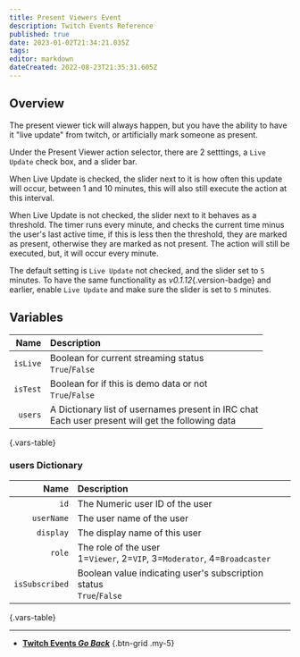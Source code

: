 ```yaml
---
title: Present Viewers Event
description: Twitch Events Reference
published: true
date: 2023-01-02T21:34:21.035Z
tags: 
editor: markdown
dateCreated: 2022-08-23T21:35:31.605Z
---
```


## Overview
The present viewer tick will always happen, but you have the ability to have it "live update" from twitch, or artificially mark someone as present.

Under the Present Viewer action selector, there are 2 setttings, a `Live Update` check box, and a slider bar.

When Live Update is checked, the slider next to it is how often this update will occur, between 1 and 10 minutes, this will also still execute the action at this interval.

When Live Update is not checked, the slider next to it behaves as a threshold. The timer runs every minute, and checks the current time minus the user's last active time, if this is less then the threshold, they are marked as present, otherwise they are marked as not present.  The action will still be executed, but, it will occur every minute.

The default setting is `Live Update` not checked, and the slider set to `5` minutes.  To have the same functionality as *v0.1.12*{.version-badge} and earlier, enable `Live Update` and make sure the slider is set to `5` minutes.

## Variables
Name | Description
----:|:------------
`isLive` | Boolean for current streaming status <br> `True`/`False` 
`isTest` | Boolean for if this is demo data or not <br> `True`/`False` 
`users` | A Dictionary list of usernames present in IRC chat <br> Each user present will get the following data
{.vars-table}

### users Dictionary
Name | Description
----:|:------------
`id` | The Numeric user ID of the user
`userName` | The user name of the user
`display` | The display name of this user
`role` | The role of the user <br> 1=`Viewer`, 2=`VIP`, 3=`Moderator`, 4=`Broadcaster`
`isSubscribed` | Boolean value indicating user's subscription status <br> `True`/`False` 
{.vars-table}

---

- [<i class="mdi mdi-chevron-left"></i>**Twitch Events *Go Back***](/en/Platforms/Twitch/Events)
{.btn-grid .my-5}